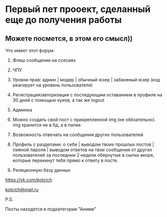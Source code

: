 # Первый пет прооект, сделанный еще до получения работы
## Можете посмется, в этом его смысл))

Что имеет этот форум:

1. Флеш сообщения на ссесиях

2. ЧПУ

3. Уровни прав:     админ | модер | обычный юзер | забаненый юзер   (код реагирует на уровень пользователя)

4. Регистрация/авторизация с последующим оставанием в профиле на 30 дней с помощью куков, а так же logout

5. Админка

6. Можно создать свой пост с прикрепленной img (не обязательно). img хранится не в бд, а в папке.

7. Возвожность отвечать на сообщения других пользователей

8. Профиль с разделами:     о себе | выводом твоих прошлых постов | сменой пароля | выводом ответов на твои сообщения от
других пользователей за последнии 2 недели обернутые в сылки якоря, которые перекинут тебя прямо к ответу в посте.

9. Реляционную базу данных


https://vk.com/kotcich

kotcich@mail.ru

P.S.

Посты находятся в подкатегории "Аниме"
